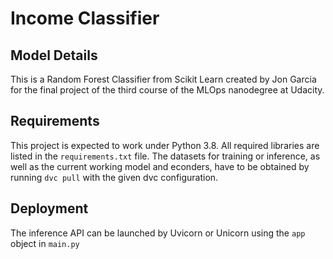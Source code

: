 # Income Classifier

## Model Details
This is a Random Forest Classifier from Scikit Learn created by Jon Garcia for the final project of the third course of the MLOps nanodegree at Udacity. 

## Requirements
This project is expected to work under Python 3.8. All required libraries are listed in the ``requirements.txt`` file.
The datasets for training or inference, as well as the current working model and econders, have to be obtained by running ``dvc pull`` with the given dvc configuration.

## Deployment
The inference API can be launched by Uvicorn or Unicorn using the ``app`` object in ``main.py``
